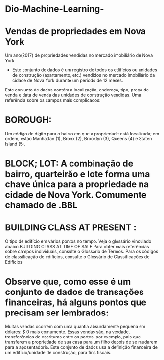 # Dio-Machine-Learning-

# Vendas de propriedades em Nova York
Um ano(2017) de propriedades vendidas no mercado imobiliário de Nova York

* Este conjunto de dados é um registro de todos os edifícios ou unidades de construção (apartamento, etc.) vendidos no mercado imobiliário da cidade de Nova York durante um período de 12 meses.

Este conjunto de dados contém a localização, endereço, tipo, preço de venda e data de venda das unidades de construção vendidas. Uma referência sobre os campos mais complicados:

  # BOROUGH:
  Um código de dígito para o bairro em que a propriedade está localizada; em ordem, estão Manhattan (1), Bronx (2), Brooklyn (3), Queens (4) e Staten Island (5).

 # BLOCK; LOT: A combinação de bairro, quarteirão e lote forma uma chave única para a propriedade na cidade de Nova York. Comumente chamado de .BBL

# BUILDING CLASS AT PRESENT  :
O tipo de edifício em vários pontos no tempo. Veja o glossário vinculado abaixo.BUILDING CLASS AT TIME OF SALE
Para obter mais referências sobre campos individuais, consulte o Glossário de Termos. Para os códigos de classificação de edifícios, consulte o Glossário de Classificações de Edifícios.

# Observe que, como esse é um conjunto de dados de transações financeiras, há alguns pontos que precisam ser lembrados:

Muitas vendas ocorrem com uma quantia absurdamente pequena em dólares: $ 0 mais comumente. Essas vendas são, na verdade, transferências de escrituras entre as partes: por exemplo, pais que transferem a propriedade de sua casa para um filho depois de se mudarem para a aposentadoria.
Este conjunto de dados usa a definição financeira de um edifício/unidade de construção, para fins fiscais. 
